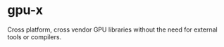 # gpu-x
Cross platform, cross vendor GPU libraries without the need for external tools or compilers.

